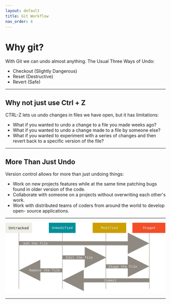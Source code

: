 ```yaml
---
layout: default
title: Git Workflow
nav_order: 4
---
```


# Why git?

With Git we can undo almost anything.
The Usual Three Ways of Undo:
- Checkout (Slightly Dangerous)
- Reset (Destructive)
- Revert (Safe)

---

## Why not just use Ctrl + Z

CTRL-Z lets us undo changes in files we have open,
but it has limitations:
- What if you wanted to undo a change to a file
you made weeks ago?
- What if you wanted to undo a change made to a
file by someone else?
- What if you wanted to experiment with a series
of changes and then revert back to a specific
version of the file?

---

## More Than Just Undo
Version control allows for more than just undoing things:
- Work on new projects features while at the same time patching bugs found in older
version of the code.
- Collaborate with someone on a projects without overwriting each other's work.
- Work with distributed teams of coders from around the world to develop open-
source applications.

---

![Git Lifecycle](../images/lifecycle.png)

---